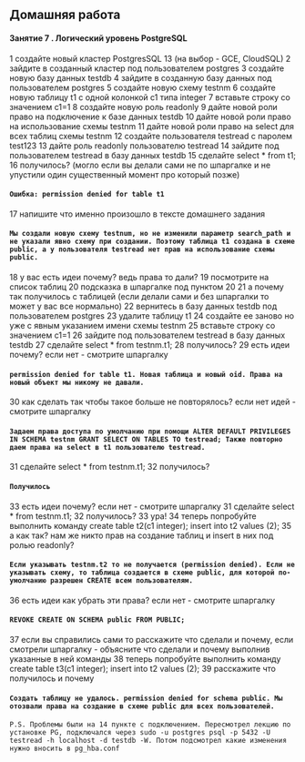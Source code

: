 ## Домашняя работа
#### Занятие 7 . Логический уровень PostgreSQL
1 создайте новый кластер PostgresSQL 13 (на выбор - GCE, CloudSQL)
2 зайдите в созданный кластер под пользователем postgres
3 создайте новую базу данных testdb
4 зайдите в созданную базу данных под пользователем postgres
5 создайте новую схему testnm
6 создайте новую таблицу t1 с одной колонкой c1 типа integer
7 вставьте строку со значением c1=1
8 создайте новую роль readonly
9 дайте новой роли право на подключение к базе данных testdb
10 дайте новой роли право на использование схемы testnm
11 дайте новой роли право на select для всех таблиц схемы testnm
12 создайте пользователя testread с паролем test123
13 дайте роль readonly пользователю testread
14 зайдите под пользователем testread в базу данных testdb
15 сделайте select * from t1;
16 получилось? (могло если вы делали сами не по шпаргалке и не упустили один существенный момент про который позже)
#### `Ошибка: permission denied for table t1`
17 напишите что именно произошло в тексте домашнего задания
#### `Мы создали новую схему testnum, но не изменили параметр search_path и не указали явно схему при создании. Поэтому таблица t1 создана в схеме public, а у пользователя testread нет прав на использование схемы public.`
18 у вас есть идеи почему? ведь права то дали?
19 посмотрите на список таблиц
20 подсказка в шпаргалке под пунктом 20
21 а почему так получилось с таблицей (если делали сами и без шпаргалки то может у вас все нормально)
22 вернитесь в базу данных testdb под пользователем postgres
23 удалите таблицу t1
24 создайте ее заново но уже с явным указанием имени схемы testnm
25 вставьте строку со значением c1=1
26 зайдите под пользователем testread в базу данных testdb
27 сделайте select * from testnm.t1;
28 получилось?
29 есть идеи почему? если нет - смотрите шпаргалку
#### `permission denied for table t1. Новая таблица и новый oid. Права на новый объект мы никому не давали.`
30 как сделать так чтобы такое больше не повторялось? если нет идей - смотрите шпаргалку
#### `Задаем права доступа по умолчанию при помощи ALTER DEFAULT PRIVILEGES IN SCHEMA testnm GRANT SELECT ON TABLES TO testread; Также повторно даем права на select в t1 пользователю testread.` 
31 сделайте select * from testnm.t1;
32 получилось?
#### `Получилось`
33 есть идеи почему? если нет - смотрите шпаргалку
31 сделайте select * from testnm.t1;
32 получилось?
33 ура!
34 теперь попробуйте выполнить команду create table t2(c1 integer); insert into t2 values (2);
35 а как так? нам же никто прав на создание таблиц и insert в них под ролью readonly?
#### `Если указывать testnm.t2 то не получается (permission denied). Если не указывать схему, то таблица создается в схеме public, для которой по-умолчанию разрешен CREATE всем пользователям.`
36 есть идеи как убрать эти права? если нет - смотрите шпаргалку
#### `REVOKE CREATE ON SCHEMA public FROM PUBLIC;`
37 если вы справились сами то расскажите что сделали и почему, если смотрели шпаргалку - объясните что сделали и почему выполнив указанные в ней команды
38 теперь попробуйте выполнить команду create table t3(c1 integer); insert into t2 values (2);
39 расскажите что получилось и почему 
####	`Создать таблицу не удалось. permission denied for schema public. Мы отозвали права на создание в схеме public для всех пользователей.`
	
	P.S. Проблемы были на 14 пункте с подключением. Пересмотрел лекцию по установке PG, подключался через sudo -u postgres psql -p 5432 -U testread -h localhost -d testdb -W. Потом подсмотрел какие изменения нужно вносить в pg_hba.conf